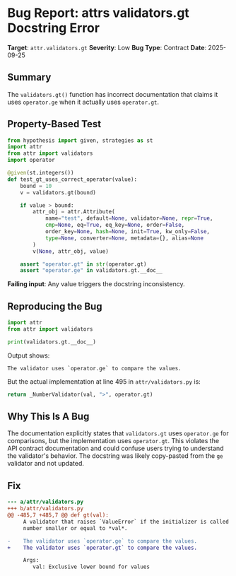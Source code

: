 # Bug Report: attrs validators.gt Docstring Error

**Target**: `attr.validators.gt`
**Severity**: Low
**Bug Type**: Contract
**Date**: 2025-09-25

## Summary

The `validators.gt()` function has incorrect documentation that claims it uses `operator.ge` when it actually uses `operator.gt`.

## Property-Based Test

```python
from hypothesis import given, strategies as st
import attr
from attr import validators
import operator

@given(st.integers())
def test_gt_uses_correct_operator(value):
    bound = 10
    v = validators.gt(bound)

    if value > bound:
        attr_obj = attr.Attribute(
            name="test", default=None, validator=None, repr=True,
            cmp=None, eq=True, eq_key=None, order=False,
            order_key=None, hash=None, init=True, kw_only=False,
            type=None, converter=None, metadata={}, alias=None
        )
        v(None, attr_obj, value)

    assert "operator.gt" in str(operator.gt)
    assert "operator.ge" in validators.gt.__doc__
```

**Failing input**: Any value triggers the docstring inconsistency.

## Reproducing the Bug

```python
import attr
from attr import validators

print(validators.gt.__doc__)
```

Output shows:
```
The validator uses `operator.ge` to compare the values.
```

But the actual implementation at line 495 in `attr/validators.py` is:
```python
return _NumberValidator(val, ">", operator.gt)
```

## Why This Is A Bug

The documentation explicitly states that `validators.gt` uses `operator.ge` for comparisons, but the implementation uses `operator.gt`. This violates the API contract documentation and could confuse users trying to understand the validator's behavior. The docstring was likely copy-pasted from the `ge` validator and not updated.

## Fix

```diff
--- a/attr/validators.py
+++ b/attr/validators.py
@@ -485,7 +485,7 @@ def gt(val):
     A validator that raises `ValueError` if the initializer is called with a
     number smaller or equal to *val*.

-    The validator uses `operator.ge` to compare the values.
+    The validator uses `operator.gt` to compare the values.

     Args:
        val: Exclusive lower bound for values
```
